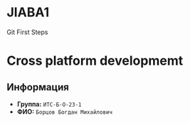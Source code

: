 # JIABA1
Git First Steps

# Cross platform developmemt 

## Информация

- **Группа:** `ИТС-Б-О-23-1`
- **ФИО:** `Борцов Богдан Михайлович`